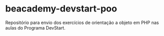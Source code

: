 # beacademy-devstart-poo
Repositório para envio dos exercícios de orientação a objeto em PHP nas aulas do Programa DevStart.
